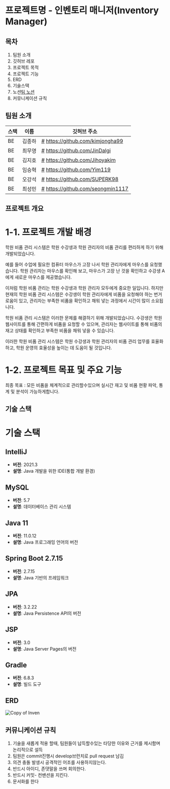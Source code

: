 # 프로젝트명 - 인벤토리 매니저(Inventory Manager)




## 목차
1. 팀원 소개
2. 깃허브 레포
3. 프로젝트 목적
4. 프로젝트 기능
5. ERD
6. 기술스택
7. 노션[팀 노션 ](https://www.notion.so/4d2c1199613740e0a7d14cdbfa913dc5)
8. 커뮤니케이션 규칙


## 팀원 소개

| 스택  | 이름   | 깃허브 주소                 |
|-----| ------ | --------------------------- |
| BE  | 김종하 |[#](https://github.com/kimjongha99) https://github.com/kimjongha99 |
| BE  | 최무영 |[#](https://github.com/JinDalgi) https://github.com/JinDalgi  |
| BE  | 김지호 |[#](https://github.com/Jihoyakim) https://github.com/Jihoyakim |
| BE  | 임승혁 | [#](https://github.com/Yim119) https://github.com/Yim119  |
| BE  | 오강석 | [#](https://github.com/SUPERK98) https://github.com/SUPERK98 |
| BE  | 최성민 | [#](https://github.com/seongmin1117) https://github.com/seongmin1117   |




##  프로젝트 개요

# 1-1. 프로젝트 개발 배경

학원 비품 관리 시스템은 학원 수강생과 학원 관리자의 비품 관리를 편리하게 하기 위해 개발되었습니다.


예를 들어 수업에 필요한 컴퓨터 마우스가 고장 나서 학원 관리자에게 마우스를 요청했습니다. 학원 관리자는 마우스를 확인해 보고, 마우스가 고장 난 것을 확인하고 수강생 A에게 새로운 마우스를 제공했습니다.

이처럼 학원 비품 관리는 학원 수강생과 학원 관리자 모두에게 중요한 일입니다. 하지만 현재의 학원 비품 관리 시스템은 수강생이 학원 관리자에게 비품을 요청해야 하는 번거로움이 있고, 관리자는 부족한 비품을 확인하고 채워 넣는 과정에서 시간이 많이 소요됩니다.

학원 비품 관리 시스템은 이러한 문제를 해결하기 위해 개발되었습니다. 수강생은 학원 웹사이트를 통해 간편하게 비품을 요청할 수 있으며, 관리자는 웹사이트를 통해 비품의 재고 상태를 확인하고 부족한 비품을 채워 넣을 수 있습니다.

이러한 학원 비품 관리 시스템은 학원 수강생과 학원 관리자의 비품 관리 업무를 효율화하고, 학원 운영의 효율성을 높이는 데 도움이 될 것입니다.


# 1-2. 프로젝트 목표 및 주요 기능
최종 목표 : 모든 비품을 체계적으로 관리할수있으며  실시간 재고 및 비품 현황 파악, 통계 및 분석이 가능하게합니다.



##  기술 스택
# 기술 스택

## IntelliJ
- **버전**: 2021.3
- **설명**: Java 개발을 위한 IDE(통합 개발 환경)

## MySQL
- **버전**: 5.7
- **설명**: 데이터베이스 관리 시스템

## Java 11
- **버전**: 11.0.12
- **설명**: Java 프로그래밍 언어의  버전

## Spring Boot 2.7.15
- **버전**: 2.7.15
- **설명**: Java 기반의 프레임워크

## JPA
- **버전**: 3.2.22
- **설명**: Java Persistence API의  버전

## JSP
- **버전**: 3.0
- **설명**: Java Server Pages의  버전

## Gradle
- **버전**: 6.8.3
- **설명**: 빌드 도구



## ERD

![Copy of Inven](https://github.com/kimjongha99/Inventory-Manager/assets/95283879/85dc0dbb-0056-4343-9507-dda662de2bc7)



## 커뮤니케이션 규칙
1. 기술을 새롭게 적용 할때, 팀원들이 납득할수있는 타당한 이유와 근거를 제시함며 논리적으로 설득
2. 팀원은  commit진행시 develop브런치로 pull request 남김
3. 의견 충돌 발생시 공격적인 어조를 사용하지않는다.
4.  반드시 아이디, 존댓말을 쓰며 회의한다.
5.  반드시 커밋- 컨밴션을 지킨다.
6.  문서화를 한다


